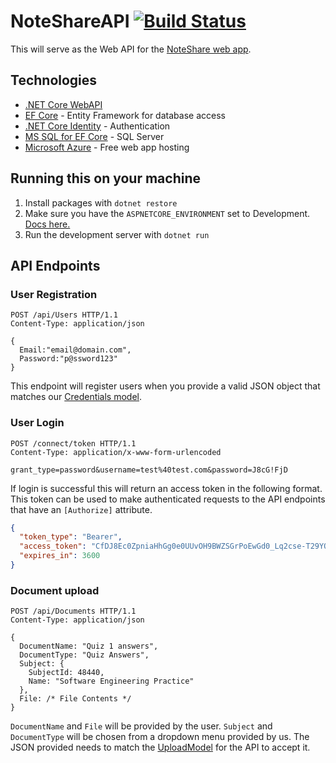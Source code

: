 # NoteShareAPI [![Build Status](https://travis-ci.org/SepSpring2017/NoteShareAPI.svg?branch=master)](https://travis-ci.org/SepSpring2017/NoteShareAPI)

This will serve as the Web API for the [NoteShare web app](https://github.com/SepSpring2017/NoteShareWeb).

## Technologies

* [.NET Core WebAPI](https://docs.microsoft.com/en-us/dotnet/core/)
* [EF Core](https://docs.microsoft.com/en-us/ef/core/) - Entity Framework for database access
* [.NET Core Identity](https://docs.microsoft.com/en-us/aspnet/core/security/authentication/identity) - Authentication
* [MS SQL for EF Core](https://docs.microsoft.com/en-us/ef/core/providers/sql-server/) - SQL Server
* [Microsoft Azure](https://portal.azure.com) - Free web app hosting

## Running this on your machine

1. Install packages with `dotnet restore`
2. Make sure you have the `ASPNETCORE_ENVIRONMENT` set to Development. [Docs here.](https://docs.microsoft.com/en-us/aspnet/core/fundamentals/environments)
3. Run the development server with `dotnet run`

## API Endpoints

### User Registration
```http
POST /api/Users HTTP/1.1
Content-Type: application/json

{
  Email:"email@domain.com",
  Password:"p@ssword123"
}
```
This endpoint will register users when you provide a valid JSON object that matches our [Credentials model](https://github.com/SepSpring2017/NoteShareAPI/blob/master/Models/Credentials.cs).

### User Login

```http
POST /connect/token HTTP/1.1
Content-Type: application/x-www-form-urlencoded

grant_type=password&username=test%40test.com&password=J8cG!FjD
```
If login is successful this will return an access token in the following format. This token can be used to make authenticated requests to the API endpoints that have an `[Authorize]` attribute.
```json
{
  "token_type": "Bearer",
  "access_token": "CfDJ8Ec0ZpniaHhGg0e0UUvOH9BWZSGrPoEwGd0_Lq2cse-T29YOq985IBiT5fEe5tTSgY1vxq2Z2ZJ7Ikwlpmh0Lrc4x9pqhqHBziUzsP_rkGZkn47TkNkOkzKCwZJZK5x-irH3HROwClFFTq0rgWdb8rZ2xriffNzsby4VwhxhN5soFD435KzmVYkdv-VuaLYo3QiSuexbRi2USVO9LK30vomAG6h2SAxZ7R-jYsXgf0f5gAmdYxg7w3yicv9v8DpUSBiGGRRfymTOnvGEsFJjGuuP8OlY5qzMs6wGaRWkOvCyV2CK_RZF_3TMs7LYCdMQ-dqWY5A03-03OmP8blKzlrKJMDZfrPQHuysbS931xxy8b3kjicfjNLmMHqzQzbUO4fecm4kY8PFnKozojDtqajfTp2bYhxS65bmVYROrswYeUWEKYR6LSdS1K__IDaLoMlLa-Wf6x1wjM2CchzgqbHRF0KEtdL5Ks88dAS44mp9BM6iUOEWyL7VkbazsBdlNciM5ZZB1_6qunufDW_tcaR8",
  "expires_in": 3600
}
```

### Document upload

```http
POST /api/Documents HTTP/1.1
Content-Type: application/json

{
  DocumentName: "Quiz 1 answers",
  DocumentType: "Quiz Answers",
  Subject: {
    SubjectId: 48440,
    Name: "Software Engineering Practice"
  },
  File: /* File Contents */
}
```

`DocumentName` and `File` will be provided by the user. `Subject` and `DocumentType` will be chosen from a dropdown menu provided by us. The JSON provided needs to match the [UploadModel](https://github.com/SepSpring2017/NoteShareAPI/blob/master/Models/UploadModel.cs) for the API to accept it.